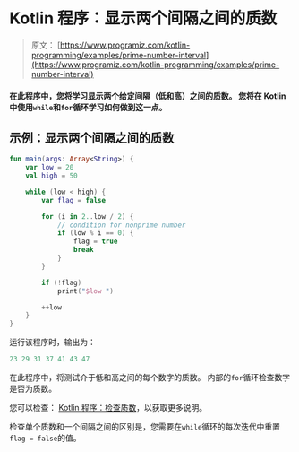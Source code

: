 # Kotlin 程序：显示两个间隔之间的质数

> 原文： [https://www.programiz.com/kotlin-programming/examples/prime-number-interval](https://www.programiz.com/kotlin-programming/examples/prime-number-interval)

#### 在此程序中，您将学习显示两个给定间隔（低和高）之间的质数。 您将在 Kotlin 中使用`while`和`for`循环学习如何做到这一点。

## 示例：显示两个间隔之间的质数

```kt
fun main(args: Array<String>) {
    var low = 20
    val high = 50

    while (low < high) {
        var flag = false

        for (i in 2..low / 2) {
            // condition for nonprime number
            if (low % i == 0) {
                flag = true
                break
            }
        }

        if (!flag)
            print("$low ")

        ++low
    }
}
```

运行该程序时，输出为：

```kt
23 29 31 37 41 43 47 
```

在此程序中，将测试介于低和高之间的每个数字的质数。 内部的`for`循环检查数字是否为质数。

您可以检查： [Kotlin 程序：检查质数](/kotlin-programming/examples/prime-number "Kotlin Program to Check Prime Number")，以获取更多说明。

检查单个质数和一个间隔之间的区别是，您需要在`while`循环的每次迭代中重置`flag = false`的值。